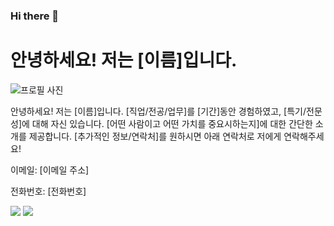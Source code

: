 ### Hi there 👋

</head>
<body>
  <h1>안녕하세요! 저는 [이름]입니다.</h1>
  <img src="profile.jpg" alt="프로필 사진" class="profile-img">
  <p>안녕하세요! 저는 [이름]입니다. [직업/전공/업무]를 [기간]동안 경험하였고, [특기/전문성]에 대해 자신 있습니다. [어떤 사람이고 어떤 가치를 중요시하는지]에 대한 간단한 소개를 제공합니다. [추가적인 정보/연락처]를 원하시면 아래 연락처로 저에게 연락해주세요!</p>
  <p>이메일: [이메일 주소]</p>
  <p>전화번호: [전화번호]</p>
  
  <img src="https://img.shields.io/badge/javascript-yellow?style=flat&logo=javascript&logoColor=white"/>
  <img src="https://img.shields.io/badge/react-444444?style=for-the-badge&logo=react"/>
  
</body>




<!--
**onekorea37/onekorea37** is a ✨ _special_ ✨ repository because its `README.md` (this file) appears on your GitHub profile.

Here are some ideas to get you started:

- 🔭 I’m currently working on ...
- 🌱 I’m currently learning ...
- 👯 I’m looking to collaborate on ...
- 🤔 I’m looking for help with ...
- 💬 Ask me about ...
- 📫 How to reach me: ...
- 😄 Pronouns: ...
- ⚡ Fun fact: ...
-->
